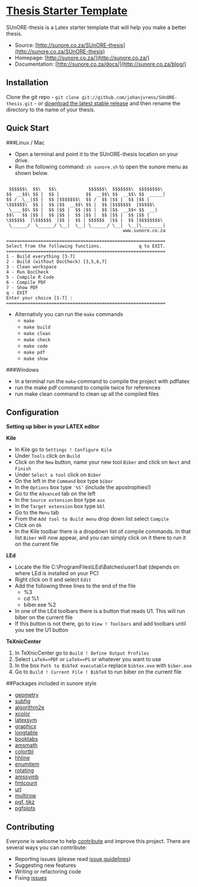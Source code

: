 # [Thesis Starter Template](http://sunore.co.za/)

SUnORE-thesis is a Latex starter template that will help you make a better thesis.

* Source: [http://sunore.co.za/SUnORE-thesis](http://sunore.co.za/SUnORE-thesis)
* Homepage: [http://sunore.co.za/](http://sunore.co.za/)
* Documentation: [http://sunore.co.za/docs/](http://sunore.co.za/blog/)


## Installation

Clone the git repo - `git clone git://github.com/johanjvrens/SUnORE-thesis.git` - or [download the latest stable release](https://github.com/johanjvrens/SUnORE-thesis/releases/latest) and then rename the directory to the name of your thesis.

## Quick Start
###Linux / Mac
* Open a terminal and point it to the SUnORE-thesis location on your drive.
* Run the following command: `sh sunore.sh` to open the sunore menu as shown below.
```

 $$$$$$\  $$\   $$\            $$$$$$\  $$$$$$$\  $$$$$$$$\
$$  __$$\ $$ |  $$ |          $$  __$$\ $$  __$$\ $$  _____|
$$ /  \__|$$ |  $$ |$$$$$$$\  $$ /  $$ |$$ |  $$ |$$ |
\$$$$$$\  $$ |  $$ |$$  __$$\ $$ |  $$ |$$$$$$$  |$$$$$\
 \____$$\ $$ |  $$ |$$ |  $$ |$$ |  $$ |$$  __$$< $$  __|
$$\   $$ |$$ |  $$ |$$ |  $$ |$$ |  $$ |$$ |  $$ |$$ |
\$$$$$$  |\$$$$$$  |$$ |  $$ | $$$$$$  |$$ |  $$ |$$$$$$$$\
 \______/  \______/ \__|  \__| \______/ \__|  \__|\________|
                                            www.sunore.co.za

============================================================
Select from the following functions.              q to EXIT.
============================================================
1 - Build everything [3-7]
2 - Build (without DocCheck) [3,5,6,7]
3 - Clean workspace
4 - Run DocCheck
5 - Compile R Code
6 - Compile PDF
7 - Show PDF
q - EXIT
Enter your choice [1-7] :
============================================================
```
* Alternativly you can run the `make` commands
  * `make`
  * `make build`
  * `make clean`
  * `make check`
  * `make code`
  * `make pdf`
  * `make show`

###Windows
* In a terminal run the ```make``` command to compile the project with pdflatex
* run the make pdf command to compile twice for references
* run make clean command to clean up all the compiled files

## Configuration

**Setting up biber in your LATEX editor**

**Kile**

* In Kile go to `Settings ! Configure Kile`
* Under `Tools` click on `Build`
* Click on the `New` button, name your new tool `Biber` and click on `Next` and `Finish`
* Under `Select a tool` click on `Biber`
* On the left in the `Command` box type `biber`
* In the `Options` box type `'%S'` (include the apostrophies!)
* Go to the `Advanced` tab on the left
* In the `Source extension` box type `aux`
* In the `Target extension` box type `bbl`
* Go to the `Menu` tab
* From the `Add tool to Build menu` drop down list select `Compile`
* Click on `Ok`
* In the Kile toolbar there is a dropdown list of compile commands. In that list `Biber` will now
  appear, and you can simply click on it there to run it on the current file

**LEd**

* Locate the file C:\ProgramFiles\LEd\Batches\user1.bat (depends on where LEd is installed on
your PC)
* Right click on it and select `Edit`
* Add the following three lines to the end of the file
  * %3
  * cd %1
  * biber.exe %2
* In one of the LEd toolbars there is a button that reads U1. This will run biber on the current file
* If this button is not there, go to `View ! Toolbars` and add toolbars until you see the U1 button

**TeXnicCenter**

1. In TeXnicCenter go to `Build ! Define Output Profiles`
2. Select `LaTeX=>PDF` or `LaTeX=>PS` or whatever you want to use
3. In the box `Path to BibTeX executable` replace `bibtex.exe` with `biber.exe`
4. Go to `Build ! Current File ! BibTeX` to run biber on the current file

##Packages included in sunore style
* [geometry](https://www.ctan.org/pkg/geometry?lang=en)  
* [subfig](https://www.ctan.org/pkg/subfig?lang=en)  
* [algorithm2e](https://www.ctan.org/pkg/algorithm2e)  
* [xcolor](https://www.ctan.org/pkg/xcolor)  
* [latexsym](https://www.ctan.org/tex-archive/macros/latex/base?lang=en)  
* [graphicx](https://www.ctan.org/pkg/graphicx)  
* [longtable](https://www.ctan.org/pkg/longtable)  
* [booktabs](https://www.ctan.org/pkg/booktabs)  
* [amsmath](https://www.ctan.org/pkg/amsmath)  
* [colortbl](https://www.ctan.org/pkg/colortbl)  
* [hhline](https://www.ctan.org/pkg/hhline)  
* [enumitem](https://www.ctan.org/pkg/enumitem)  
* [rotating](https://www.ctan.org/pkg/rotating)  
* [amssymb](https://www.ctan.org/search/?phrase=amssymb)  
* [fmtcount](https://www.ctan.org/pkg/fmtcount)  
* [url](https://www.ctan.org/pkg/url)  
* [multirow](https://www.ctan.org/pkg/multirow)  
* [pgf, tikz](https://www.ctan.org/pkg/pgf)  
* [pgfplots](https://www.ctan.org/pkg/pgfplots)  

## Contributing

Everyone is welcome to help [contribute](CONTRIBUTING.md) and improve this project. There are several ways you can contribute:

* Reporting issues (please read [issue guidelines](https://github.com/necolas/issue-guidelines))
* Suggesting new features
* Writing or refactoring code
* Fixing [issues](https://github.com/johanjvrens/SUnORE-thesis/issues)
